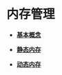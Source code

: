 # 内存管理



- **[基本概念](kernel-mini-basic-memory-basic.md)**

- **[静态内存](kernel-mini-basic-memory-static.md)**

- **[动态内存](kernel-mini-basic-memory-dynamic.md)**